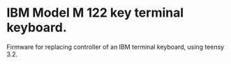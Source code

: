 # IBM Model M 122 key terminal keyboard.

Firmware for replacing controller of an IBM terminal keyboard, using teensy 3.2.
